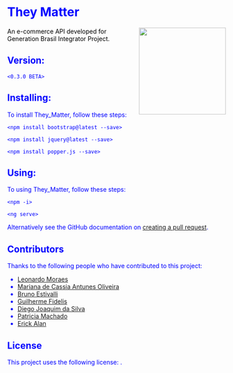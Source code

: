 
<body style="color:blue">

# They Matter
<img align="right" src="https://i.imgur.com/6ehWEnp.png" width="200" height="200">
<span style="color: black">An e-commerce API developed for Generation Brasil Integrator Project.</span>


## Version:

```
<0.3.0 BETA>
```

## Installing:

To install They_Matter, follow these steps:

```
<npm install bootstrap@latest --save>
```
```
<npm install jquery@latest --save>
```
```
<npm install popper.js --save>
```

## Using:

To using They_Matter, follow these steps:

```
<npm -i>
```
```
<ng serve>
```

Alternatively see the GitHub documentation on [creating a pull request](https://help.github.com/en/github/collaborating-with-issues-and-pull-requests/creating-a-pull-request).

## Contributors

Thanks to the following people who have contributed to this project:

 * [Leonardo Moraes](https://www.linkedin.com/in/leommagalhaes/)
 * [Mariana de Cassia Antunes Oliveira](https://www.linkedin.com/in/mariana-antunes-oliveira-70259491/)
 * [Bruno Estivalli](http://linkedin.com/in/bruno-estivalli-vicente-61b007202)
 * [Guilherme Fidelis](https://www.linkedin.com/in/guifidelis/)
 * [Diego Joaquim da Silva](https://www.linkedin.com/in/diego-silva-061527156/)
 * [Patricia Machado](https://www.linkedin.com/in/patricia-machado-0ba0111ba/)
 * [Erick Alan](https://www.linkedin.com/in/erick-alan-7bb92b1b4/)

## License

This project uses the following license: .

